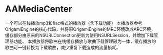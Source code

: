 # AAMediaCenter
一个可以在线播放mp3和flac格式的播放器（含下载功能） 本播放器参考OrigamiEngine的核心代码，并将原OrigamiEngine的MRC环境改成ARC环境，缓存部分由原来的NSURLConnection更新为使用NSURLSession，并增加下载管理器功能。 本播放器将歌曲在线缓存播放与歌曲下载管理融为一体，缓存播放的歌曲可一键转换为下载歌曲，减少重复下载造成的流量损耗。
